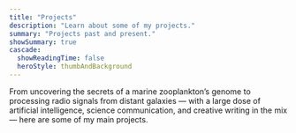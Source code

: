```yaml
---
title: "Projects"
description: "Learn about some of my projects."
summary: "Projects past and present."
showSummary: true
cascade:
  showReadingTime: false
  heroStyle: thumbAndBackground
---
```


From uncovering the secrets of a marine zooplankton’s genome to processing radio signals from distant galaxies — with a large dose of artificial intelligence, science communication, and creative writing in the mix — here are some of my main projects.
